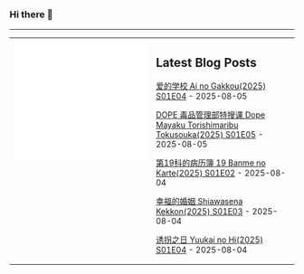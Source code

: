 ### Hi there 👋

<!--
**etng/etng** is a ✨ _special_ ✨ repository because its `README.md` (this file) appears on your GitHub profile.

Here are some ideas to get you started:

- 🔭 I’m currently working on ...
- 🌱 I’m currently learning ...
- 👯 I’m looking to collaborate on ...
- 🤔 I’m looking for help with ...
- 💬 Ask me about ...
- 📫 How to reach me: ...
- 😄 Pronouns: ...
- ⚡ Fun fact: ...
-->


---

<table>
<tr>
<td valign="top" width="50%">
<img src="metrics.svg" alt="Metric" />
</td>
<td valign="top" width="50%">

## Latest Blog Posts
<!-- blog start -->
[爱的学校 Ai no Gakkou(2025) S01E04](http://www.fanxinzhui.com/rr/2634#S01E04) - 2025-08-05

[DOPE 毒品管理部特搜课 Dope Mayaku Torishimaribu Tokusouka(2025) S01E05](http://www.fanxinzhui.com/rr/2629#S01E05) - 2025-08-05

[第19科的病历簿 19 Banme no Karte(2025) S01E02](http://www.fanxinzhui.com/rr/2638#S01E02) - 2025-08-04

[幸福的婚姻 Shiawasena Kekkon(2025) S01E03](http://www.fanxinzhui.com/rr/2635#S01E03) - 2025-08-04

[诱拐之日 Yuukai no Hi(2025) S01E04](http://www.fanxinzhui.com/rr/2632#S01E04) - 2025-08-04
<!-- blog end -->

</td></tr></table>

